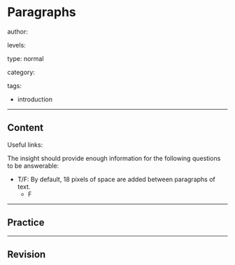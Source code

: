 # Paragraphs
author:

levels:

type: normal

category:

tags:
  - introduction

---
## Content

Useful links:


The insight should provide enough information for the following questions to be answerable:

  - T/F: By default, 18 pixels of space are added between paragraphs of text. 
    - F

---
## Practice

---
## Revision


